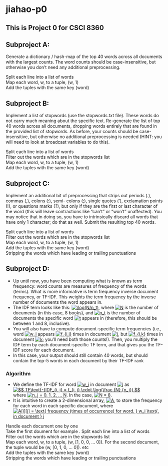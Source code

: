 # jiahao-p0

## This is Project 0 for CSCI 8360

## Subproject A: 

Generate a dictionary / hash-map of the top 40 words across all documents with the largest counts. The word counts should be case-insensitive, but otherwise you don’t need any additional preprocessing. 

Split each line into a list of words  
Map each word, w, to a tuple, (w, 1)  
Add the tuples with the same key (word)


## Subproject B: 

Implement a list of stopwords (use the stopwords.txt file). These words do not carry much meaning about the specific text. Re-generate the list of top 40 words across all documents, dropping words entirely that are found in the provided list of stopwords. As before, your counts should be case-insensitive, but otherwise no additional preprocessing is needed (HINT: you will need to look at broadcast variables to do this). 

Split each line into a list of words  
Filter out the words which are in the stopwords list  
Map each word, w, to a tuple, (w, 1)  
Add the tuples with the same key (word)  


## Subproject C: 

Implement an additional bit of preprocessing that strips out periods (.), commas (,), colons (:), semi- colons (;), single quotes (’), exclamation points (!), or questions marks (?), but only if they are the first or last character of the word (this will leave contractions like “can’t” or “won’t” unaffected). You may notice that in doing so, you have to intrinsically discard all words that have only 1 character; do that as well. Submit the resulting top 40 words. 

Split each line into a list of words  
Filter out the words which are in the stopwords list  
Map each word, w, to a tuple, (w, 1)  
Add the tuples with the same key (word)  
Stripping the words which have leading or trailing punctuations  


## Subproject D:
<script type="text/javascript" src="http://cdn.mathjax.org/mathjax/latest/MathJax.js?config=default"></script>


* Up until now, you have been computing what is known as term frequency: word counts are measures of frequency of the words (terms). What is more informative is term frequency inverse document frequency, or TF-IDF. This weights the term frequency by the inverse number of documents the word appears in.  
* The IDF term looks like this: <a href="https://www.codecogs.com/eqnedit.php?latex=\inline&space;\log(N/n_t)" target="_blank"><img src="https://latex.codecogs.com/gif.latex?\inline&space;\log(N/n_t)" title="\log(N/n_t)" /></a>, where <a href="https://www.codecogs.com/eqnedit.php?latex=N" target="_blank"><img src="https://latex.codecogs.com/gif.latex?N" title="N" /></a> is the number of documents (in this case, 8 books), and <a href="https://www.codecogs.com/eqnedit.php?latex=n_t" target="_blank"><img src="https://latex.codecogs.com/gif.latex?n_t" title="n_t" /></a> is the number of documents the specific word <a href="https://www.codecogs.com/eqnedit.php?latex=n_t" target="_blank"><img src="https://latex.codecogs.com/gif.latex?t" title="t" /></a> appears in (therefore, this should be between 1 and 8, inclusive).  
* You will also have to compute document-specific term frequencies (i.e., word <a href="https://www.codecogs.com/eqnedit.php?latex=w_i" target="_blank"><img src="https://latex.codecogs.com/gif.latex?w_i" title="w_i" /></a> appears <a href="https://www.codecogs.com/eqnedit.php?latex=n_t" target="_blank"><img src="https://latex.codecogs.com/gif.latex?f_{i,j}" title="f_{i,j}" /></a> times in document <a href="https://www.codecogs.com/eqnedit.php?latex=n_t" target="_blank"><img src="https://latex.codecogs.com/gif.latex?j" title="j" /></a>, but <a href="https://www.codecogs.com/eqnedit.php?latex=f_{i,k}" target="_blank"><img src="https://latex.codecogs.com/gif.latex?f_{i,k}" title="f_{i,k}" /></a> times in document <a href="https://www.codecogs.com/eqnedit.php?latex=k" target="_blank"><img src="https://latex.codecogs.com/gif.latex?k" title="k" /></a>; you’ll need both those counts!). Then, you multiply the IDF term by each document-specific TF term, and that gives you the TF-IDF score for each document.  
* In this case, your output should still contain 40 words, but should contain the top-5 words in each document by their TF-IDF rank 


### Algorithm
* We define the TF-IDF for word <a href="https://www.codecogs.com/eqnedit.php?latex=w_i" target="_blank"><img src="https://latex.codecogs.com/gif.latex?w_i" title="w_i" /></a> in document <a href="https://www.codecogs.com/eqnedit.php?latex=j" target="_blank"><img src="https://latex.codecogs.com/gif.latex?j" title="j" /></a> as  
<a href="https://www.codecogs.com/eqnedit.php?latex=$$&space;TF\text{-}IDF_{i,&space;j}&space;=&space;f_{i,&space;j}&space;\cdot&space;\log(\frac&space;{N}&space;{n_j})&space;$$" target="_blank"><img src="https://latex.codecogs.com/gif.latex?$$&space;TF\text{-}IDF_{i,&space;j}&space;=&space;f_{i,&space;j}&space;\cdot&space;\log(\frac&space;{N}&space;{n_j})&space;$$" title="$$ TF\text{-}IDF_{i, j} = f_{i, j} \cdot \log(\frac {N} {n_j}) $$" /></a>  
where <a href="https://www.codecogs.com/eqnedit.php?latex=n_j&space;=&space;0,&space;1,&space;2,&space;...&space;N" target="_blank"><img src="https://latex.codecogs.com/gif.latex?n_j&space;=&space;0,&space;1,&space;2,&space;...&space;N" title="n_j = 0, 1, 2, ... N" /></a>. In the case, <a href="https://www.codecogs.com/eqnedit.php?latex=N&space;=&space;8" target="_blank"><img src="https://latex.codecogs.com/gif.latex?N&space;=&space;8" title="N = 8" /></a>.
* It is intuitive to create a 2-dimensional array, <a href="https://www.codecogs.com/eqnedit.php?latex=A" target="_blank"><img src="https://latex.codecogs.com/gif.latex?A" title="A" /></a>, to store the frequency for each word in each specific document, where  
<a href="https://www.codecogs.com/eqnedit.php?latex=A[i][j]&space;=&space;\text{&space;frequency&space;(times&space;of&space;occurrence)&space;for&space;word,&space;}&space;w_i&space;\text{,&space;in&space;document&space;}&space;j" target="_blank"><img src="https://latex.codecogs.com/gif.latex?A[i][j]&space;=&space;\text{&space;frequency&space;(times&space;of&space;occurrence)&space;for&space;word,&space;}&space;w_i&space;\text{,&space;in&space;document&space;}&space;j" title="A[i][j] = \text{ frequency (times of occurrence) for word, } w_i \text{, in document } j" /></a>

Handle each document one by one  
Take the first doument for example . 
Split each line into a list of words  
Filter out the words which are in the stopwords list  
Map each word, w, to a tuple, (w, [1, 0, 0, ... 0]). For the second document, the tuple would be (w, [0, 1, 0, ... 0]). etc    
Add the tuples with the same key (word)  
Stripping the words which have leading or trailing punctuations  
